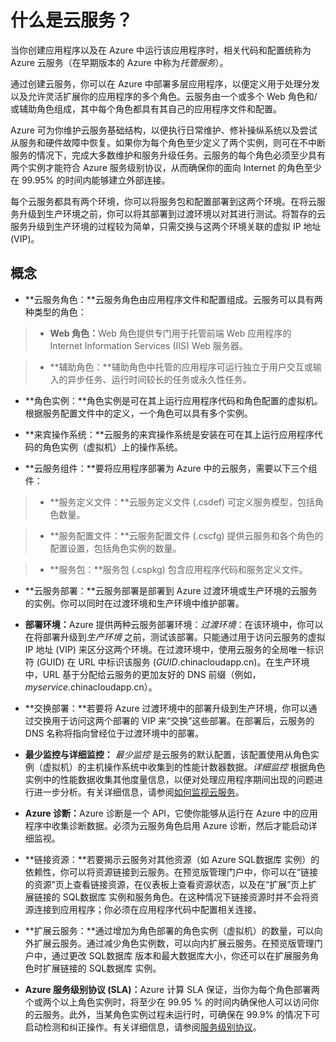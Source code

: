 <properties linkid="manage-services-what-is-a-cloud-service" urlDisplayName="What is a Cloud Service" pageTitle="What is a cloud service - Azure service management" metaKeywords="Azure cloud services intro, cloud services overview, cloud services basics" description="An introduction to the cloud service in Azure." metaCanonical="" services="cloud-services" documentationCenter="" title="What is a cloud service?" authors="ryanwi" solutions="" manager="" editor="" />

# 什么是云服务？

当你创建应用程序以及在 Azure 中运行该应用程序时，相关代码和配置统称为 Azure 云服务（在早期版本的 Azure 中称为*托管服务*）。

通过创建云服务，你可以在 Azure 中部署多层应用程序，以便定义用于处理分发以及允许灵活扩展你的应用程序的多个角色。云服务由一个或多个 Web 角色和/或辅助角色组成，其中每个角色都具有其自己的应用程序文件和配置。

Azure 可为你维护云服务基础结构，以便执行日常维护、修补操纵系统以及尝试从服务和硬件故障中恢复。如果你为每个角色至少定义了两个实例，则可在不中断服务的情况下，完成大多数维护和服务升级任务。云服务的每个角色必须至少具有两个实例才能符合 Azure 服务级别协议，从而确保你的面向 Internet 的角色至少在 99.95% 的时间内能够建立外部连接。

每个云服务都具有两个环境，你可以将服务包和配置部署到这两个环境。在将云服务升级到生产环境之前，你可以将其部署到过渡环境以对其进行测试。将暂存的云服务升级到生产环境的过程较为简单，只需交换与这两个环境关联的虚拟 IP 地址 (VIP)。

## 概念

-   **云服务角色：**云服务角色由应用程序文件和配置组成。云服务可以具有两种类型的角色：

> -   <b>Web 角色：</b>Web 角色提供专门用于托管前端 Web 应用程序的 Internet Information Services (IIS) Web 服务器。

> -   **辅助角色：**辅助角色中托管的应用程序可运行独立于用户交互或输入的异步任务、运行时间较长的任务或永久性任务。

-   **角色实例：**角色实例是可在其上运行应用程序代码和角色配置的虚拟机。根据服务配置文件中的定义，一个角色可以具有多个实例。

-   **来宾操作系统：**云服务的来宾操作系统是安装在可在其上运行应用程序代码的角色实例（虚拟机）上的操作系统。

-   **云服务组件：**要将应用程序部署为 Azure 中的云服务，需要以下三个组件：

> -   **服务定义文件：**云服务定义文件 (.csdef) 可定义服务模型，包括角色数量。

> -   **服务配置文件：**云服务配置文件 (.cscfg) 提供云服务和各个角色的配置设置，包括角色实例的数量。

> -   **服务包：**服务包 (.cspkg) 包含应用程序代码和服务定义文件。

-   **云服务部署：**云服务部署是部署到 Azure 过渡环境或生产环境的云服务的实例。你可以同时在过渡环境和生产环境中维护部署。

-   <b>部署环境：</b>Azure 提供两种云服务部署环境：*过渡环境*：在该环境中，你可以在将部署升级到*生产环境* 之前，测试该部署。只能通过用于访问云服务的虚拟 IP 地址 (VIP) 来区分这两个环境。在过渡环境中，使用云服务的全局唯一标识符 (GUID) 在 URL 中标识该服务 (*GUID*.chinacloudapp.cn)。在生产环境中，URL 基于分配给云服务的更加友好的 DNS 前缀（例如，*myservice*.chinacloudapp.cn）。

-   **交换部署：**若要将 Azure 过渡环境中的部署升级到生产环境，你可以通过交换用于访问这两个部署的 VIP 来“交换”这些部署。在部署后，云服务的 DNS 名称将指向曾经位于过渡环境中的部署。

-   **最少监控与详细监控：** *最少监控* 是云服务的默认配置，该配置使用从角色实例（虚拟机）的主机操作系统中收集到的性能计数器数据。*详细监控* 根据角色实例中的性能数据收集其他度量信息，以便对处理应用程序期间出现的问题进行进一步分析。有关详细信息，请参阅[如何监视云服务][如何监视云服务]。

-   <b>Azure 诊断：</b>Azure 诊断是一个 API，它使你能够从运行在 Azure 中的应用程序中收集诊断数据。必须为云服务角色启用 Azure 诊断，然后才能启动详细监视。

-   **链接资源：**若要揭示云服务对其他资源（如 Azure SQL数据库 实例）的依赖性，你可以将资源链接到云服务。在预览版管理门户中，你可以在“链接的资源”页上查看链接资源，在仪表板上查看资源状态，以及在“扩展”页上扩展链接的 SQL数据库 实例和服务角色。在这种情况下链接资源时并不会将资源连接到应用程序；你必须在应用程序代码中配置相关连接。

-   **扩展云服务：**通过增加为角色部署的角色实例（虚拟机）的数量，可以向外扩展云服务。通过减少角色实例数，可以向内扩展云服务。在预览版管理门户中，通过更改 SQL数据库 版本和最大数据库大小，你还可以在扩展服务角色时扩展链接的 SQL数据库 实例。

-   <b>Azure 服务级别协议 (SLA)：</b>Azure 计算 SLA 保证，当你为每个角色部署两个或两个以上角色实例时，将至少在 99.95 % 的时间内确保他人可以访问你的云服务。此外，当某角色实例过程未运行时，可确保在 99.9% 的情况下可启动检测和纠正操作。有关详细信息，请参阅[服务级别协议][服务级别协议]。

  [如何监视云服务]: https://www.windowsazure.cn/zh-cn/manage/services/cloud-services/how-to-monitor-a-cloud-service/
  [服务级别协议]: https://www.windowsazure.cn/zh-cn/support/legal/sla/
